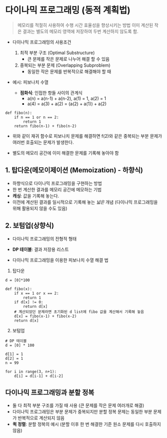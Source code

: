 # 다이나믹 프로그래밍 (동적 계획법)
> 메모리를 적절히 사용하여 수행 시간 효율성을 향상시키는 방법
> 이미 계산된 작은 결과는 별도의 메모리 영역에 저장하여 두번 계산하지 않도록 함.

- 다이나믹 프로그래밍의 사용조건
    1. 최적 부분 구조 (Optimal Substructure)
        - 큰 문제를 작은 문제로 나누어 해결 할 수 있음
    2. 중복되는 부분 문제 (Overlapping Subproblem)
        - 동일한 작은 문제를 반복적으로 해결해야 할 때

- 예시: 피보나치 수열
  - **점화식**: 인접한 항들 사이의 관계식
    - a(n) = a(n-1) + a(n-2), a(1) = 1, a(2) = 1
    - a(4) = a(3) + a(2) = (a(2) + a(1)) + a(2)
```
def fibo(n):
    if n == 1 or n == 2:
        return 1
    return fibo(n-1) + fibo(n-2)
```
- 위와 같이 재귀 함수로 피보나치 문제를 해결하면 f(2)와 같은 중복되는 부분 문제가 여러번 호출되는 문제가 발생한다.

- 별도의 메모리 공간에 이미 해결한 문제를 기록해 놓아야 함

## 1. 탑다운(메모이제이션 (Memoization) - 하향식)
- 하향식으로 다이나믹 프로그래밍을 구현하는 방법
- 한 번 계산한 결과를 메모리 공간에 메모하는 기법
- **캐싱**: 값을 기록해 놓는다.
- 이전에 계산된 결과를 일시적으로 기록해 놓는 *넓은* 개념 (다이나믹 프로그래밍을 위해 활용되지 않을 수도 있음)

## 2. 보텀업(상향식)
- 다이나믹 프로그래밍의 전형적 형태
- **DP 테이블**: 결과 저장용 리스트


- 다이나믹 프로그래밍을 이용한 피보나치 수열 해결 법
1. 탑다운
```
d = [0]*100

def fibo(x):
    if x == 1 or x == 2:
        return 1
    if d[x] != 0:
        return d[x]
    # 계산되었던 문제라면 초기화된 d list에 fibo 값을 계산해서 기록해 놓음
    d[x] = fibo(x-1) + fibo(x-2)
    return d[x]
```
2. 보텀업
```
# DP 테이블
d = [0] * 100

d[1] = 1
d[2] = 1
n = 99

for i in range(3, n+1):
    d[i] = d[i-1] + d[i-2]
```


## 다이나믹 프로그래밍과 분할 정복
- 둘 다 최적 부분 구조를 가질 때 사용 (큰 문제를 작은 문제 여러개로 해결)
- 다이나믹 프로그래밍은 부분 문제가 중복되지만 분할 정복 문제는 동일한 부분 문제가 반복적으로 계산되지 않음
- **퀵 정렬**: 분할 정복의 예시 (분할 이후 한 번 해결한 기준 원소 문제를 다시 호출하지 않음)

